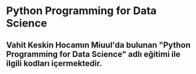 # Python Programming for Data Science
## Vahit Keskin Hocamın Miuul'da bulunan "Python Programming for Data Science" adlı eğitimi ile ilgili kodları içermektedir.